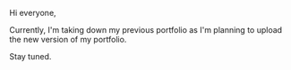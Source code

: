 
Hi everyone,

Currently, I'm taking down my previous portfolio as I'm planning to upload the new version of my portfolio. 

Stay tuned.

